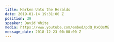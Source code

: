 ```yaml
---
title: Harken Unto the Heralds
date: 2019-01-14 19:31:00 Z
position: 39
speaker: David White
media: https://www.youtube.com/embed/pdQ_KxOQsME
message_date: 2018-12-23 00:00:00 Z
---
```


